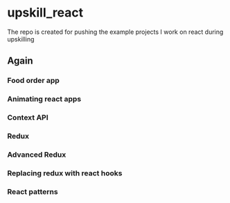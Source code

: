 # upskill_react

The repo is created for pushing the example projects I work on react during upskilling

## Again
### Food order app
### Animating react apps
### Context API
### Redux
### Advanced Redux
### Replacing redux with react hooks
### React patterns
